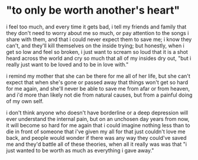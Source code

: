 # "to only be worth another's heart"

i feel too much, and every time it gets bad, i tell my friends and family that they don't need to worry about me so much,
or pay attention to the songs i share with them, and that i could never expect them to save me; i know they can't, and they'll kill themselves on the inside trying; but honestly, when i get so low and feel so broken, i just want to scream so loud that it is a shot heard across the world and cry so much that all of my insides dry out, "but i really just want to be loved and to be in love with."

i remind my mother that she can be there for me all of her life, but she can't expect that when she's gone or passed away that things won't get so hard for me again, and she'll never be able to save me from afar or from heaven, and i'd more than likely not die from natural causes, but from a painful doing of my own self.

i don't think anyone who doesn't have borderline or a deep depression will ever understand the internal pain, but on an unchosen day years from now, it will become so hard for me again that i could imagine nothing less than to die in front of someone that i've given my all for that just couldn't love me back, and people would wonder if there was any way they could've saved me and they'd battle all of these theories, when all it really was was that
"i just wanted to be worth as much as everything i gave away."
